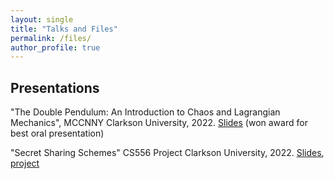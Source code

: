 ```yaml
---
layout: single
title: "Talks and Files"
permalink: /files/
author_profile: true
---
```


## Presentations
"The Double Pendulum: An Introduction to Chaos and Lagrangian Mechanics", MCCNNY Clarkson University, 2022. [Slides](/files/mccnny-2022.pdf) (won award for best oral presentation)

"Secret Sharing Schemes" CS556 Project Clarkson University, 2022. [Slides](/files/cs556-slides.pdf), [project](/files/cs556-project.pdf)


